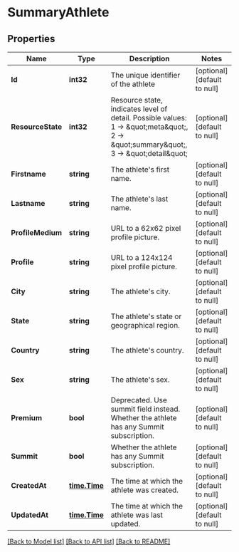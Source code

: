 # SummaryAthlete

## Properties
Name | Type | Description | Notes
------------ | ------------- | ------------- | -------------
**Id** | **int32** | The unique identifier of the athlete | [optional] [default to null]
**ResourceState** | **int32** | Resource state, indicates level of detail. Possible values: 1 -&gt; \&quot;meta\&quot;, 2 -&gt; \&quot;summary\&quot;, 3 -&gt; \&quot;detail\&quot; | [optional] [default to null]
**Firstname** | **string** | The athlete&#39;s first name. | [optional] [default to null]
**Lastname** | **string** | The athlete&#39;s last name. | [optional] [default to null]
**ProfileMedium** | **string** | URL to a 62x62 pixel profile picture. | [optional] [default to null]
**Profile** | **string** | URL to a 124x124 pixel profile picture. | [optional] [default to null]
**City** | **string** | The athlete&#39;s city. | [optional] [default to null]
**State** | **string** | The athlete&#39;s state or geographical region. | [optional] [default to null]
**Country** | **string** | The athlete&#39;s country. | [optional] [default to null]
**Sex** | **string** | The athlete&#39;s sex. | [optional] [default to null]
**Premium** | **bool** | Deprecated.  Use summit field instead. Whether the athlete has any Summit subscription. | [optional] [default to null]
**Summit** | **bool** | Whether the athlete has any Summit subscription. | [optional] [default to null]
**CreatedAt** | [**time.Time**](time.Time.md) | The time at which the athlete was created. | [optional] [default to null]
**UpdatedAt** | [**time.Time**](time.Time.md) | The time at which the athlete was last updated. | [optional] [default to null]

[[Back to Model list]](../README.md#documentation-for-models) [[Back to API list]](../README.md#documentation-for-api-endpoints) [[Back to README]](../README.md)


